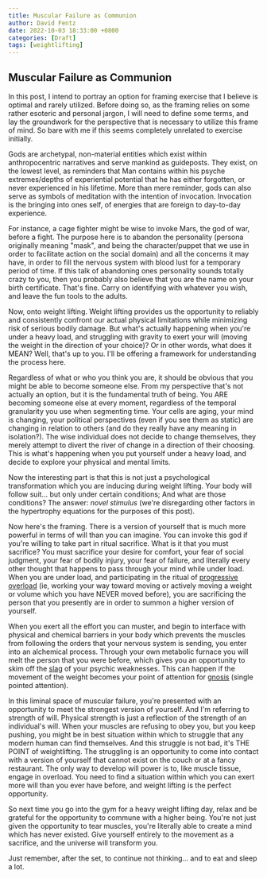 ```yaml
---
title: Muscular Failure as Communion
author: David Fentz
date: 2022-10-03 18:33:00 +0800
categories: [Draft]
tags: [weightlifting]
---
```

## Muscular Failure as Communion

In this post, I intend to portray an option for framing exercise that I believe is optimal and rarely utilized. Before doing so, as the framing relies on some rather esoteric and personal jargon, I will need to define some terms, and lay the groundwork for the perspective that is necessary to utilize this frame of mind. So bare with me if this seems completely unrelated to exercise initially.

Gods are archetypal, non-material entities which exist within anthropocentric narratives and serve mankind as guideposts. They exist, on the lowest level, as reminders that Man contains within his psyche extremes/depths of experiential potential that he has either forgotten, or never experienced in his lifetime. More than mere reminder, gods can also serve as symbols of meditation with the intention of invocation. Invocation is the bringing into ones self, of energies that are foreign to day-to-day experience.

For instance, a cage fighter might be wise to invoke Mars, the god of war, before a fight. The purpose here is to abandon the personality (persona originally meaning "mask", and being the character/puppet that we use in order to facilitate action on the social domain) and all the concerns it may have, in order to fill the nervous system with blood lust for a temporary period of time. If this talk of abandoning ones personality sounds totally crazy to you, then you probably also believe that you are the name on your birth certificate. That's fine. Carry on identifying with whatever you wish, and leave the fun tools to the adults. 

Now, onto weight lifting. Weight lifting provides us the opportunity to reliably and consistently confront our actual physical limitations while minimizing risk of serious bodily damage. But what's actually happening when you're under a heavy load, and struggling with gravity to exert your will (moving the weight in the direction of your choice)? Or in other words, what does it MEAN? Well, that's up to you. I'll be offering a framework for understanding the process here.

Regardless of what or who you think you are, it should be obvious that you might be able to become someone else. From my perspective that's not actually an option, but it is the fundamental truth of being. You ARE becoming someone else at every moment, regardless of the temporal granularity you use when segmenting time. Your cells are aging, your mind is changing, your political perspectives (even if you see them as static) are changing in relation to others (and do they really have any meaning in isolation?). The wise individual does not decide to change themselves, they merely attempt to divert the river of change in a direction of their choosing. This is what's happening when you put yourself under a heavy load, and decide to explore your physical and mental limits.

Now the interesting part is that this is not just a psychological transformation which you are inducing during weight lifting. Your body will follow suit... but only under certain conditions; And what are those conditions? The answer: *novel stimulus* (we're disregarding other factors in the hypertrophy equations for the purposes of this post). 

Now here's the framing. There is a version of yourself that is much more powerful in terms of will than you can imagine. You can invoke this god if you're willing to take part in ritual sacrifice. What is it that you must sacrifice? You must sacrifice your desire for comfort, your fear of social judgment, your fear of bodily injury, your fear of failure, and literally every other thought that happens to pass through your mind while under load. When you are under load, and participating in the ritual of [progressive overload](https://rpstrength.com/expert-advice/progressing-for-hypertrophy) (ie, working your way toward moving or actively moving a weight or volume which you have NEVER moved before), you are sacrificing the person that you presently are in order to summon a higher version of yourself. 

When you exert all the effort you can muster, and begin to interface with physical and chemical barriers in your body which prevents the muscles from following the orders that your nervous system is sending, you enter into an alchemical process. Through your own metabolic furnace you will melt the person that you were before, which gives you an opportunity to skim off the [slag](https://www.thefreedictionary.com/slag) of your psychic weaknesses. This can happen if the movement of the weight becomes your point of attention for [gnosis](https://en.wikipedia.org/wiki/Gnosis_(chaos_magic)) (single pointed attention). 

In this liminal space of muscular failure, you're presented with an opportunity to meet the strongest version of yourself. And I'm referring to strength of will. Physical strength is just a reflection of the strength of an individual's will. When your muscles are refusing to obey you, but you keep pushing, you might be in best situation within which to struggle that any modern human can find themselves. And this struggle is not bad, it's THE POINT of weightlifting. The struggling is an opportunity to come into contact with a version of yourself that cannot exist on the couch or at a fancy restaurant. The only way to develop will power is to, like muscle tissue, engage in overload. You need to find a situation within which you can exert more will than you ever have before, and weight lifting is the perfect opportunity. 

So next time you go into the gym for a heavy weight lifting day, relax and be grateful for the opportunity to commune with a higher being. You're not just given the opportunity to tear muscles, you're literally able to create a mind which has never existed. Give yourself entirely to the movement as a sacrifice, and the universe will transform you.

Just remember, after the set, to continue not thinking... and to eat and sleep a lot.